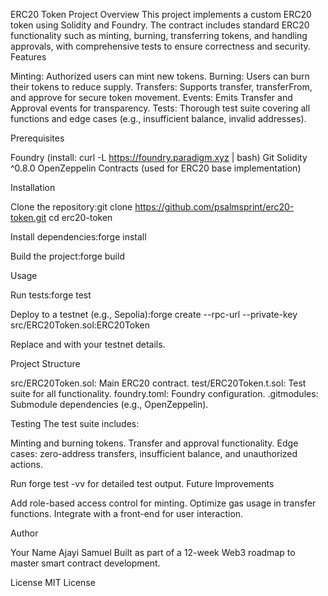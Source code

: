ERC20 Token Project
Overview
This project implements a custom ERC20 token using Solidity and Foundry. The contract includes standard ERC20 functionality such as minting, burning, transferring tokens, and handling approvals, with comprehensive tests to ensure correctness and security.
Features

Minting: Authorized users can mint new tokens.
Burning: Users can burn their tokens to reduce supply.
Transfers: Supports transfer, transferFrom, and approve for secure token movement.
Events: Emits Transfer and Approval events for transparency.
Tests: Thorough test suite covering all functions and edge cases (e.g., insufficient balance, invalid addresses).

Prerequisites

Foundry (install: curl -L https://foundry.paradigm.xyz | bash)
Git
Solidity ^0.8.0
OpenZeppelin Contracts (used for ERC20 base implementation)

Installation

Clone the repository:git clone https://github.com/psalmsprint/erc20-token.git
cd erc20-token


Install dependencies:forge install


Build the project:forge build



Usage

Run tests:forge test


Deploy to a testnet (e.g., Sepolia):forge create --rpc-url <your-rpc-url> --private-key <your-private-key> src/ERC20Token.sol:ERC20Token

Replace <your-rpc-url> and <your-private-key> with your testnet details.

Project Structure

src/ERC20Token.sol: Main ERC20 contract.
test/ERC20Token.t.sol: Test suite for all functionality.
foundry.toml: Foundry configuration.
.gitmodules: Submodule dependencies (e.g., OpenZeppelin).

Testing
The test suite includes:

Minting and burning tokens.
Transfer and approval functionality.
Edge cases: zero-address transfers, insufficient balance, and unauthorized actions.

Run forge test -vv for detailed test output.
Future Improvements

Add role-based access control for minting.
Optimize gas usage in transfer functions.
Integrate with a front-end for user interaction.

Author

Your Name Ajayi Samuel
Built as part of a 12-week Web3 roadmap to master smart contract development.

License
MIT License